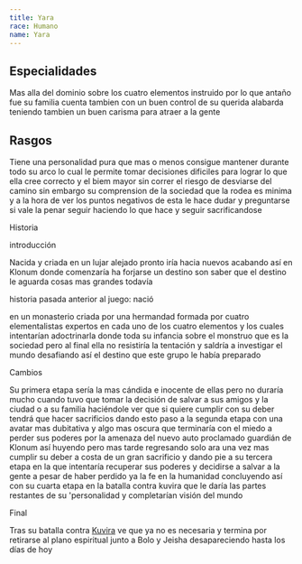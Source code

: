 ```yaml
---
title: Yara
race: Humano
name: Yara
---
```


## Especialidades

Mas alla del dominio sobre los cuatro elementos instruido por lo que antaño fue su familia cuenta tambien con un buen control de su querida alabarda teniendo tambien un buen carisma para atraer a la gente

## Rasgos

Tiene una personalidad pura que mas o menos consigue mantener durante todo su arco lo cual le permite tomar decisiones dificiles para lograr lo que ella cree correcto y el biem mayor sin correr el riesgo de desviarse del camino sin embargo su comprension de la sociedad que la rodea es minima y a la hora de ver los puntos negativos de esta le hace dudar y preguntarse si vale la penar seguir haciendo lo que hace y seguir sacrificandose

Historia

introducción

Nacida y criada en un lujar alejado pronto iría hacia nuevos acabando así en Klonum donde comenzaría ha forjarse un destino son saber que el destino le aguarda cosas mas grandes todavía

historia pasada anterior al juego: nació 

en un monasterio criada por una hermandad formada por cuatro elementalistas expertos en cada uno de los cuatro elementos y los cuales intentarían adoctrinarla donde toda su infancia sobre el monstruo que es la sociedad pero al final ella no resistiría la tentación y saldría a investigar el mundo desafiando así el destino que este grupo le había preparado

Cambios

Su primera etapa sería la mas cándida e inocente de ellas pero no duraría mucho cuando tuvo que tomar la decisión de salvar a sus amigos y la ciudad o a su familia haciéndole ver que si quiere cumplir con su deber tendrá que hacer sacrificios dando esto paso a la segunda etapa con una avatar mas dubitativa y algo mas oscura que terminaría con el miedo a perder sus poderes por la amenaza del nuevo auto proclamado guardián de Klonum así huyendo pero mas tarde regresando solo ara una vez mas cumplir su deber a costa de un gran sacrificio y dando pie a su tercera etapa en la que intentaría recuperar sus poderes y decidirse a salvar a la gente a pesar de haber perdido ya la fe en la humanidad concluyendo así con su cuarta etapa en la batalla contra kuvira que le daría las partes restantes de su 'personalidad y completarían visión del mundo 

Final

Tras su batalla contra [Kuvira](kuvira.md) ve que ya no es necesaria y termina por retirarse al plano espiritual junto a Bolo y Jeisha desapareciendo hasta los días de hoy